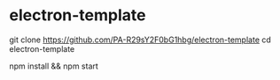 # electron-template
 git clone https://github.com/PA-R29sY2F0bG1hbg/electron-template
cd electron-template

npm install && npm start
